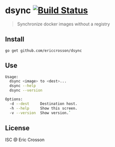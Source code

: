 # dsync [![Build Status](https://travis-ci.org/EricCrosson/dsync.svg?branch=master)](https://travis-ci.org/EricCrosson/dsync)

> Synchronize docker images without a registry

## Install

    go get github.com/ericcrosson/dsync

## Use

```bash
Usage:
  dsync <image> to <dest>...
  dsync --help
  dsync --version

Options:
  -d --dest     Destination host.
  -h --help     Show this screen.
  -v --version  Show version.`
```

## License

ISC @ Eric Crosson
